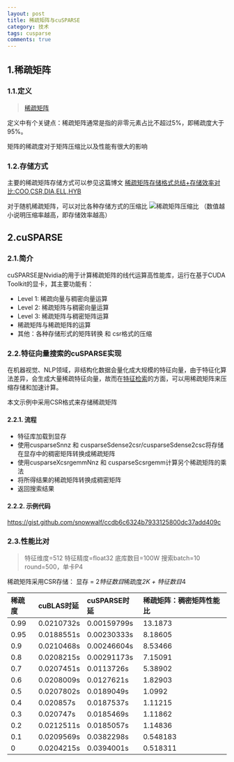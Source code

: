 ```yaml
---
layout: post
title: 稀疏矩阵与cuSPARSE
category: 技术
tags: cusparse
comments: true
---
```


## 1.稀疏矩阵
### 1.1.定义
> [稀疏矩阵](https://baike.baidu.com/item/%E7%A8%80%E7%96%8F%E7%9F%A9%E9%98%B5/3249303?fr=aladdin "稀疏矩阵")

定义中有个关键点：稀疏矩阵通常是指的非零元素占比不超过5%，即稀疏度大于95%。

矩阵的稀疏度对于矩阵压缩比以及性能有很大的影响

### 1.2.存储方式
主要的稀疏矩阵存储方式可以参见这篇博文
[稀疏矩阵存储格式总结+存储效率对比:COO,CSR,DIA,ELL,HYB](https://www.cnblogs.com/xbinworld/p/4273506.html "稀疏矩阵存储格式总结+存储效率对比:COO,CSR,DIA,ELL,HYB")

对于随机稀疏矩阵，可以对比各种存储方式的压缩比
![稀疏矩阵压缩比](http://source.snowwalf.com/20180914/%E7%A8%80%E7%96%8F%E7%9F%A9%E9%98%B5.jpg?imageMogr2/quality/70)
（数值越小说明压缩率越高，即存储效率越高）

## 2.cuSPARSE
### 2.1.简介
cuSPARSE是Nvidia的用于计算稀疏矩阵的线代运算高性能库，运行在基于CUDA Toolkit的显卡，其主要功能有：
* Level 1: 稀疏向量与稠密向量运算
* Level 2: 稀疏矩阵与稠密向量运算
* Level 3: 稀疏矩阵与稠密矩阵运算
* 稀疏矩阵与稀疏矩阵的运算
* 其他：各种存储形式的矩阵转换 和 csr格式的压缩

### 2.2.特征向量搜索的cuSPARSE实现
在机器视觉、NLP领域，非结构化数据会量化成大规模的特征向量，由于特征化算法差异，会生成大量稀疏特征向量，故而在[特征检索](http://blog.snowwalf.com/2018/09/14/%E7%89%B9%E5%BE%81%E5%90%91%E9%87%8F%E6%90%9C%E7%B4%A2-cublas%E5%AE%9E%E7%8E%B0/ "特征检索")的方面，可以用稀疏矩阵来压缩存储和加速计算。

本文示例中采用CSR格式来存储稀疏矩阵

#### 2.2.1. 流程
* 特征库加载到显存
* 使用cusparseSnnz 和 cusparseSdense2csr/cusparseSdense2csc将存储在显存中的稠密矩阵转换成稀疏矩阵
* 使用cusparseXcsrgemmNnz 和 cusparseScsrgemm计算另个稀疏矩阵的乘法
* 将所得结果的稀疏矩阵转换成稠密矩阵
* 返回搜索结果

#### 2.2.2. 示例代码
https://gist.github.com/snowwalf/ccdb6c6324b7933125800dc37add409c


### 2.3.性能比对
> 特征维度=512 特征精度=float32 底库数目=100W 搜索batch=10 round=500，单卡P4

稀疏矩阵采用CSR存储： 显存 = 2*特征数目*稀疏度*2K + 特征数目*4

|稀疏度|cuBLAS时延|cuSPARSE时延|稀疏矩阵：稠密矩阵性能比|
|:----|:----|:----|:----|
|0.99|0.0210732s|0.00159799s|13.1873|
|0.95|0.0188551s|0.00230333s|8.18605|
|0.9|0.0210468s|0.00246604s|8.53466|
|0.8|0.0208215s|0.00291173s|7.15091|
|0.7|0.0207451s|0.0113726s|5.38902|
|0.6|0.0208009s|0.0127621s|1.82903|
|0.5|0.0207802s|0.0189049s|1.0992|
|0.4|0.020857s|0.0187537s|1.11215|
|0.3|0.020747s|0.0185469s|1.11862|
|0.2|0.0212511s|0.0185057s|1.14836|
|0.1|0.0209569s|0.0382298s|0.548183|
|0|0.0204215s|0.0394001s|0.518311|
